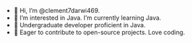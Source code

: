- 👋 Hi, I’m @clement7darwi469. 
- 👀 I’m interested in Java. I’m currently learning Java.
- 🌱 Undergraduate developer proficient in Java. 
- 💞️ Eager to contribute to open-source projects. Love coding.
